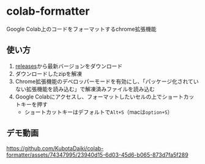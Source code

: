 # colab-formatter

Google Colab上のコードをフォーマットするchrome拡張機能

## 使い方

1. [releases](https://github.com/KubotaDaiki/colab-formatter/releases)から最新バージョンをダウンロード
2. ダウンロードしたzipを解凍
3. Chrome拡張機能のデベロッパーモードを有効にし、「パッケージ化されていない拡張機能を読み込む」で解凍済みファイルを読み込む
4. Google Colabにアクセスし、フォーマットしたいセルの上でショートカットキーを押す
    - ショートカットキーはデフォルトで`Alt+S`（macは`option+S`）

## デモ動画

https://github.com/KubotaDaiki/colab-formatter/assets/74347995/23940d15-6d03-45d6-b065-873d7fa5f289

